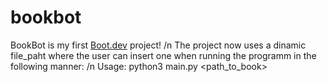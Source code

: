 # bookbot

BookBot is my first [Boot.dev](https://www.boot.dev) project!
/n The project now uses a dinamic file_paht where the user can insert one when running the programm in the following manner: 
/n Usage: python3 main.py <path_to_book> 
